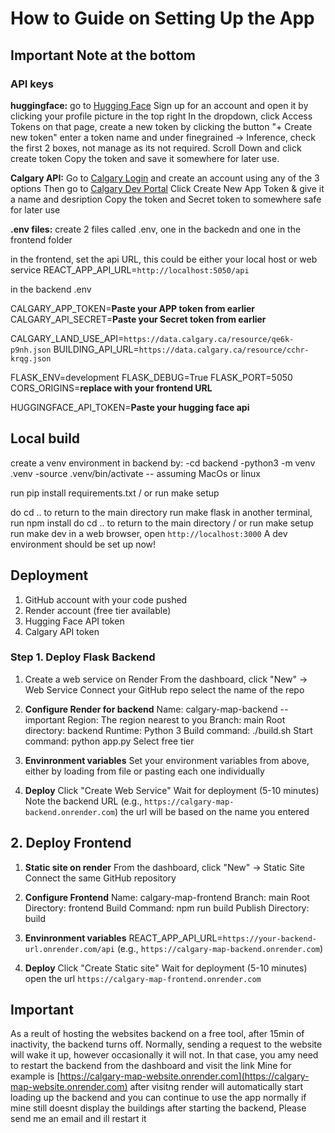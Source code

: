 
# How to Guide on Setting Up the App

## **Important Note at the bottom**

### API keys

**huggingface:**
go to [Hugging Face](https://huggingface.co)
Sign up for an account and open it by clicking your profile picture in the top right
In the dropdown, click Access Tokens
on that page, create a new token by clicking the button "+ Create new token"
enter a token name and under finegrained -> Inference, check the first 2 boxes,
not manage as its not required.
Scroll Down and click create token
Copy the token and save it somewhere for later use.

**Calgary API:**
Go to [Calgary Login](https://data.calgary.ca/login) and create an account using any of
the 3 options
Then go to [Calgary Dev Portal](https://data.calgary.ca/profile/edit/developer_settings)
Click Create New App Token & give it a name and desription
Copy the token and Secret token to somewhere safe for later use

**.env files:**
create 2 files called .env, one in the backedn and one in the frontend folder

in the frontend, set the api URL, this could be either your local host or web service
REACT_APP_API_URL=`http://localhost:5050/api`

in the backend .env

CALGARY_APP_TOKEN=**Paste your APP token from earlier**
CALGARY_API_SECRET=**Paste your Secret token from earlier**

CALGARY_LAND_USE_API=`https://data.calgary.ca/resource/qe6k-p9nh.json`
BUILDING_API_URL=`https://data.calgary.ca/resource/cchr-krqg.json`

FLASK_ENV=development
FLASK_DEBUG=True
FLASK_PORT=5050
CORS_ORIGINS=**replace with your frontend URL**

HUGGINGFACE_API_TOKEN=**Paste your hugging face api**

## Local build

create a venv environment in backend by:
-cd backend
-python3 -m venv .venv
-source .venv/bin/activate -- assuming MacOs or linux

run pip install requirements.txt / or run make setup

do cd .. to return to the main directory
run make flask
in another terminal, run npm install
do cd .. to return to the main directory / or run make setup
run make dev
in a web browser, open `http://localhost:3000`
A dev environment should be set up now!

## Deployment

1. GitHub account with your code pushed
2. Render account (free tier available)
3. Hugging Face API token
4. Calgary API token

### Step 1. Deploy Flask Backend

1. Create a web service on Render
From the dashboard, click "New" -> Web Service
Connect your GitHub repo
select the name of the repo

2. **Configure Render for backend**
Name: calgary-map-backend -- important
Region: The region nearest to you
Branch: main
Root directory: backend
Runtime: Python 3
Build command: ./build.sh
Start command: python app.py
Select free tier

3. **Envinronment variables**
Set your environment variables from above, either by loading from file or
pasting each one individually

4. **Deploy**
Click "Create Web Service"
Wait for deployment (5-10 minutes)
Note the backend URL (e.g., `https://calgary-map-backend.onrender.com`)
the url will be based on the name you entered

## 2. Deploy Frontend

1. **Static site on render**
From the dashboard, click "New" -> Static Site
Connect the same GitHub repository

2. **Configure Frontend**
Name: calgary-map-frontend
Branch: main
Root Directory: frontend
Build Command: npm run build
Publish Directory: build

3. **Envinronment variables**
REACT_APP_API_URL=`https://your-backend-url.onrender.com/api` (e.g.,
    `https://calgary-map-backend.onrender.com`)

4. **Deploy**
Click "Create Static site"
Wait for deployment (5-10 minutes)
open the url `https://calgary-map-frontend.onrender.com`

## Important

As a reult of hosting the websites backend on a free tool,
after 15min of inactivity, the backend turns off.
Normally, sending a request to the website will wake it up, however
occasionally it will not. In that case, you amy need to restart the backend from
the dashboard and visit the link
Mine for example is [https://calgary-map-website.onrender.com](https://calgary-map-website.onrender.com)
after visitng render will automatically start loading up the backend and you can
continue to use the app normally
if mine still doesnt display the buildings after starting the backend,
Please send me an email and ill restart it
